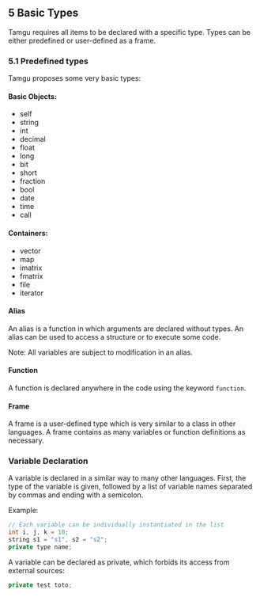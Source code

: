 ## 5 Basic Types

Tamgu requires all items to be declared with a specific type. Types can be either predefined or user-defined as a frame.

### 5.1 Predefined types

Tamgu proposes some very basic types:

#### Basic Objects:
- self
- string
- int
- decimal
- float
- long
- bit
- short
- fraction
- bool
- date
- time
- call

#### Containers:
- vector
- map
- imatrix
- fmatrix
- file
- iterator

#### Alias
An alias is a function in which arguments are declared without types. An alias can be used to access a structure or to execute some code.

Note: All variables are subject to modification in an alias.

#### Function
A function is declared anywhere in the code using the keyword `function`.

#### Frame
A frame is a user-defined type which is very similar to a class in other languages. A frame contains as many variables or function definitions as necessary.

### Variable Declaration
A variable is declared in a similar way to many other languages. First, the type of the variable is given, followed by a list of variable names separated by commas and ending with a semicolon.

Example:
```cpp
// Each variable can be individually instantiated in the list
int i, j, k = 10;
string s1 = "s1", s2 = "s2";
private type name;
```

A variable can be declared as private, which forbids its access from external sources:
```cpp
private test toto;
```